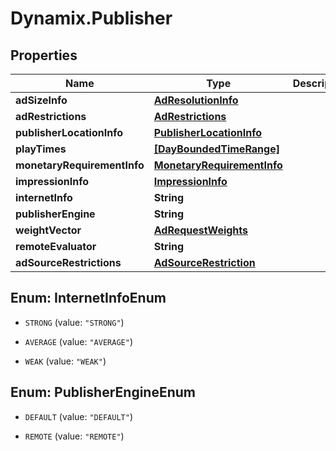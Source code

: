 # Dynamix.Publisher

## Properties
Name | Type | Description | Notes
------------ | ------------- | ------------- | -------------
**adSizeInfo** | [**AdResolutionInfo**](AdResolutionInfo.md) |  | 
**adRestrictions** | [**AdRestrictions**](AdRestrictions.md) |  | 
**publisherLocationInfo** | [**PublisherLocationInfo**](PublisherLocationInfo.md) |  | 
**playTimes** | [**[DayBoundedTimeRange]**](DayBoundedTimeRange.md) |  | [optional] 
**monetaryRequirementInfo** | [**MonetaryRequirementInfo**](MonetaryRequirementInfo.md) |  | 
**impressionInfo** | [**ImpressionInfo**](ImpressionInfo.md) |  | [optional] 
**internetInfo** | **String** |  | [optional] 
**publisherEngine** | **String** |  | 
**weightVector** | [**AdRequestWeights**](AdRequestWeights.md) |  | 
**remoteEvaluator** | **String** |  | [optional] 
**adSourceRestrictions** | [**AdSourceRestriction**](AdSourceRestriction.md) |  | [optional] 


<a name="InternetInfoEnum"></a>
## Enum: InternetInfoEnum


* `STRONG` (value: `"STRONG"`)

* `AVERAGE` (value: `"AVERAGE"`)

* `WEAK` (value: `"WEAK"`)




<a name="PublisherEngineEnum"></a>
## Enum: PublisherEngineEnum


* `DEFAULT` (value: `"DEFAULT"`)

* `REMOTE` (value: `"REMOTE"`)




